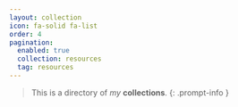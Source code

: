 ```yaml
---
layout: collection
icon: fa-solid fa-list
order: 4
pagination:
  enabled: true
  collection: resources
  tag: resources
---
```

> This is a directory of *my* __collections__.
{: .prompt-info }